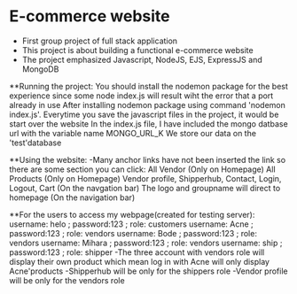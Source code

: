# E-commerce website
- First group project of full stack application
- This project is about building a functional e-commerce website
- The project emphasized Javascript, NodeJS, EJS, ExpressJS and MongoDB

**Running the project:
You should install the nodemon package for the best experience since some node index.js will result wiht the error that a port already in use
After installing nodemon package using command 'nodemon index.js'. Everytime you save the javascript files in the project, it would be start over the website
In the index.js file, I have included the mongo datbase url with the variable name MONGO_URL_K
We store our data on the 'test'database


**Using the website:
-Many anchor links have not been inserted the link so there are some section you can click:
	All Vendor (Only on Homepage)
	All Products (Only on Homepage)
	Vendor profile, Shipperhub, Contact, Login, Logout, Cart (On the navgation bar)
	The logo and groupname will direct to homepage (On the navigation bar)


**For the users to access my webpage(created for testing server):
	username: helo ; password:123 ; role: customers
	username: Acne ; password:123 ; role: vendors
	username: Bode ; password:123 ; role: vendors
	username: Mihara ; password:123 ; role: vendors
	username: ship ; password:123 ; role: shipper
-The three account with vendors role will display their own product which mean log in with Acne will only display Acne'products
-Shipperhub will be only for the shippers role
-Vendor profile will be only for the vendors role
